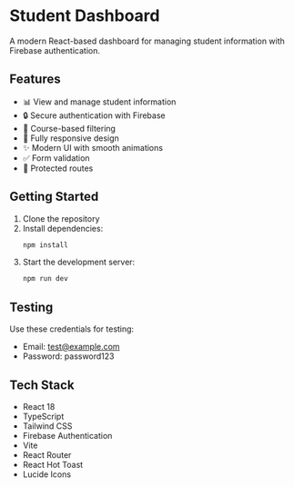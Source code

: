 # Student Dashboard

A modern React-based dashboard for managing student information with Firebase authentication.

## Features

- 📊 View and manage student information
- 🔒 Secure authentication with Firebase
- 🎯 Course-based filtering
- 📱 Fully responsive design
- ✨ Modern UI with smooth animations
- ✅ Form validation
- 🚀 Protected routes

## Getting Started

1. Clone the repository
2. Install dependencies:
   ```bash
   npm install
   ```
3. Start the development server:
   ```bash
   npm run dev
   ```

## Testing

Use these credentials for testing:
- Email: test@example.com
- Password: password123

## Tech Stack

- React 18
- TypeScript
- Tailwind CSS
- Firebase Authentication
- Vite
- React Router
- React Hot Toast
- Lucide Icons
